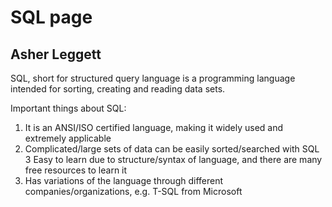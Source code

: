 # SQL page
## Asher Leggett

SQL, short for structured query language is a programming language intended for sorting, creating and reading data sets. 

Important things about SQL:

1. It is an ANSI/ISO certified language, making it widely used and extremely applicable
2. Complicated/large sets of data can be easily sorted/searched with SQL
3 Easy to learn due to structure/syntax of language, and there are many free resources to learn it
4. Has variations of the language through different companies/organizations, e.g. T-SQL from Microsoft
